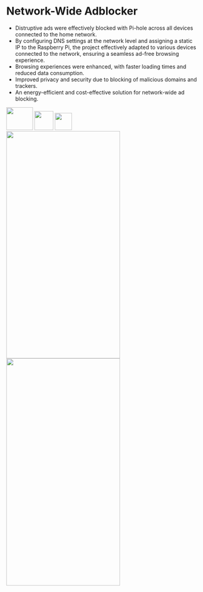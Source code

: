 # Network-Wide Adblocker
* Distruptive ads were effectively blocked with Pi-hole across all devices connected to the home network.
* By configuring DNS settings at the network level and assigning a static IP to the Raspberry Pi, the project effectively adapted to various devices connected to the network, ensuring a seamless ad-free browsing experience.
* Browsing experiences were enhanced, with faster loading times and reduced data consumption.
* Improved privacy and security due to blocking of malicious domains and trackers.
* An energy-efficient and cost-effective solution for network-wide ad blocking.


<img src="https://github.com/etmkeskin/Network-Wide-Adblocker/assets/96024514/52e15ede-7cac-4b6d-a147-78170b996a23" width="70" height="60">
<img src="https://github.com/etmkeskin/Network-Wide-Adblocker/assets/96024514/ff594a6a-720d-4484-a845-e3c7b33a746a" width="50" height="50">
<img src="https://github.com/etmkeskin/Network-Wide-Adblocker/assets/96024514/194865ea-3583-49fb-bf80-4a9d525bc30a" width="45" height="45">
<br> <!-- Add a line break to separate the image sets -->
<img src="https://github.com/etmkeskin/Network-Wide-Adblocker/assets/96024514/a1488703-2c19-42e1-81f9-8b7a6c73cdfa" width="300" height="600">
<img src="https://github.com/etmkeskin/Network-Wide-Adblocker/assets/96024514/77f754fc-4e58-42c7-a21c-c226a2729c62" width="300" height="600">
